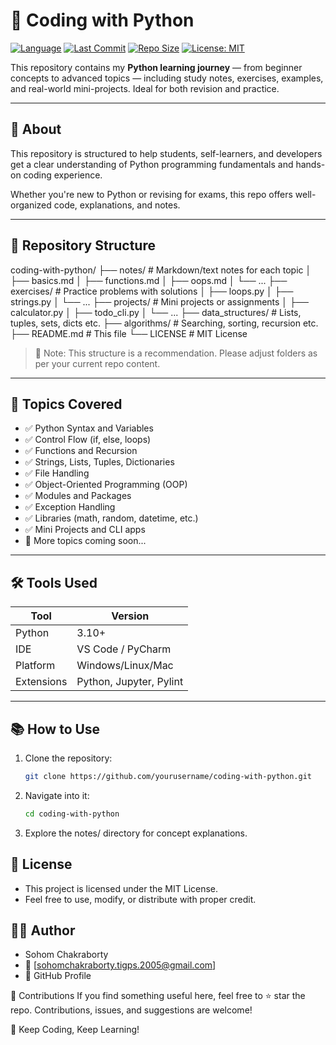 # 🐍 Coding with Python

[![Language](https://img.shields.io/github/languages/top/sohom09/CODING-WITH-PYTHON)](https://github.com/sohom09/CODING-WITH-PYTHON)
[![Last Commit](https://img.shields.io/github/last-commit/sohom09/CODING-WITH-PYTHON)](https://github.com/sohom09/CODING-WITH-PYTHON)
[![Repo Size](https://img.shields.io/github/repo-size/sohom09/CODING-WITH-PYTHON)](https://github.com/sohom09/CODING-WITH-PYTHON)
[![License: MIT](https://img.shields.io/badge/License-MIT-yellow.svg)](LICENSE)

This repository contains my **Python learning journey** — from beginner concepts to advanced topics — including study notes, exercises, examples, and real-world mini-projects. Ideal for both revision and practice.

---

## 📘 About

This repository is structured to help students, self-learners, and developers get a clear understanding of Python programming fundamentals and hands-on coding experience.

Whether you're new to Python or revising for exams, this repo offers well-organized code, explanations, and notes.

---

## 📂 Repository Structure
coding-with-python/
├── notes/ # Markdown/text notes for each topic
│ ├── basics.md
│ ├── functions.md
│ ├── oops.md
│ └── ...
├── exercises/ # Practice problems with solutions
│ ├── loops.py
│ ├── strings.py
│ └── ...
├── projects/ # Mini projects or assignments
│ ├── calculator.py
│ ├── todo_cli.py
│ └── ...
├── data_structures/ # Lists, tuples, sets, dicts etc.
├── algorithms/ # Searching, sorting, recursion etc.
├── README.md # This file
└── LICENSE # MIT License


> 📝 Note: This structure is a recommendation. Please adjust folders as per your current repo content.

---

## 🧠 Topics Covered

- ✅ Python Syntax and Variables  
- ✅ Control Flow (if, else, loops)  
- ✅ Functions and Recursion  
- ✅ Strings, Lists, Tuples, Dictionaries  
- ✅ File Handling  
- ✅ Object-Oriented Programming (OOP)  
- ✅ Modules and Packages  
- ✅ Exception Handling  
- ✅ Libraries (math, random, datetime, etc.)  
- ✅ Mini Projects and CLI apps  
- 🧪 More topics coming soon...

---

## 🛠 Tools Used

| Tool        | Version         |
|-------------|------------------|
| Python      | 3.10+            |
| IDE         | VS Code / PyCharm |
| Platform    | Windows/Linux/Mac |
| Extensions  | Python, Jupyter, Pylint |

---

## 📚 How to Use

1. Clone the repository:
   ```bash
   git clone https://github.com/yourusername/coding-with-python.git
2. Navigate into it:
   ```bash
   cd coding-with-python
3. Explore the notes/ directory for concept explanations.

## 📃 License
- This project is licensed under the MIT License.
- Feel free to use, modify, or distribute with proper credit.

## 👨‍💻 Author
  - Sohom Chakraborty
  - 📧 [sohomchakraborty.tigps.2005@gmail.com]
  - 🔗 GitHub Profile

🌟 Contributions
If you find something useful here, feel free to ⭐ star the repo. Contributions, issues, and suggestions are welcome!

🚀 Keep Coding, Keep Learning!


